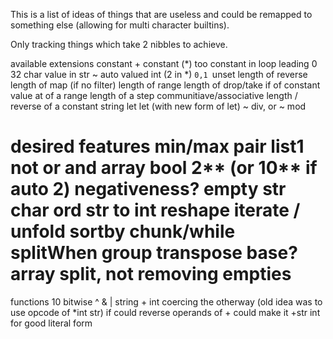 This is a list of ideas of things that are useless and could be remapped to something else (allowing for multi character builtins).

Only tracking things which take 2 nibbles to achieve.

available extensions
constant + constant (*) too
constant in loop
leading 0
32 char value in str
~ auto valued int (2 in *)
`0,1
`unset
length of reverse
length of map (if no filter)
length of range
length of drop/take
if of constant
value at of a range
length of a step
communitiave/associative
length / reverse of a constant string
let let (with new form of let)
~ div, or ~ mod

desired features
min/max
pair
list1
not
or
and
array bool
2** (or 10** if auto 2)
negativeness?
empty str
char
ord
str to int
reshape
iterate / unfold
sortby
chunk/while
splitWhen
group
transpose
base?
array split, not removing empties
==
functions
10
bitwise ^ & |
string + int coercing the otherway (old idea was to use opcode of *int str)
	if could reverse operands of + could make it +str int for good literal form